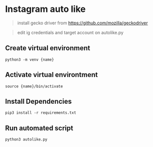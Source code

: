 # Instagram auto like

> install gecko driver from https://github.com/mozilla/geckodriver

> edit ig credentials and target account on autolike.py

## Create virtual environment
```
python3 -m venv {name}
```

## Activate virtual environtment
```
source {name}/bin/activate
```

## Install Dependencies
```
pip3 install -r requirements.txt
```

## Run automated script
```
python3 autolike.py
```